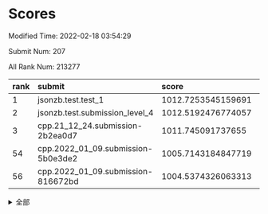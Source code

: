 # Scores

Modified Time: 2022-02-18 03:54:29

Submit Num: 207

All Rank Num: 213277

| rank |               submit               |       score        |       sigma        | pk_num |
| :--- | :--------------------------------- | :----------------- | :----------------- | :----- |
| 1    | jsonzb.test.test_1                 | 1012.7253545159691 | 0.8313265863113414 | 4121   |
| 2    | jsonzb.test.submission_level_4     | 1012.5192476774057 | 0.8295996792005998 | 4118   |
| 3    | cpp.21_12_24.submission-2b2ea0d7   | 1011.745091737655  | 0.7715509217940575 | 4123   |
| 54   | cpp.2022_01_09.submission-5b0e3de2 | 1005.7143184847719 | 0.7257069432566527 | 4123   |
| 56   | cpp.2022_01_09.submission-816672bd | 1004.5374326063313 | 0.7115132530302531 | 4126   |


<details>
<summary>全部</summary>

| rank |                 submit                 |       score        |       sigma        | pk_num |
| :--- | :------------------------------------- | :----------------- | :----------------- | :----- |
| 1    | jsonzb.test.test_1                     | 1012.7253545159691 | 0.8313265863113414 | 4121   |
| 2    | jsonzb.test.submission_level_4         | 1012.5192476774057 | 0.8295996792005998 | 4118   |
| 3    | cpp.21_12_24.submission-2b2ea0d7       | 1011.745091737655  | 0.7715509217940575 | 4123   |
| 4    | gobigger.level_3.submission_level_3_42 | 1011.2157148476346 | 0.7750828195279004 | 4122   |
| 5    | gobigger.level_3.submission_level_3_20 | 1011.203676223272  | 0.7746695732735732 | 4125   |
| 6    | gobigger.level_3.submission_level_3_4  | 1011.1588538905532 | 0.79414877633192   | 4123   |
| 7    | gobigger.level_3.submission_level_3_33 | 1011.0816421382597 | 0.7581625532293795 | 4121   |
| 8    | gobigger.level_3.submission_level_3_23 | 1011.034240781135  | 0.7671231498863794 | 4121   |
| 9    | gobigger.level_3.submission_level_3_30 | 1011.0039789317402 | 0.7469304923236242 | 4123   |
| 10   | gobigger.level_3.submission_level_3_13 | 1011.0014890750259 | 0.7743084106055382 | 4121   |
| 11   | gobigger.level_3.submission_level_3_28 | 1010.981332627971  | 0.758969311385831  | 4122   |
| 12   | gobigger.level_3.submission_level_3_14 | 1010.954409943796  | 0.7769582556390754 | 4120   |
| 13   | gobigger.level_3.submission_level_3_22 | 1010.8828329855193 | 0.7687492151604042 | 4127   |
| 14   | gobigger.level_3.submission_level_3_39 | 1010.6855784182253 | 0.7531144342675099 | 4124   |
| 15   | gobigger.level_3.submission_level_3_32 | 1010.6588891512195 | 0.7637151824502575 | 4119   |
| 16   | gobigger.level_3.submission_level_3_16 | 1010.6443766148137 | 0.7789044894426643 | 4120   |
| 17   | gobigger.level_3.submission_level_3_15 | 1010.588947922599  | 0.7780371935265581 | 4123   |
| 18   | gobigger.level_3.submission_level_3_1  | 1010.4681290369006 | 0.7727055941661508 | 4119   |
| 19   | gobigger.level_3.submission_level_3_34 | 1010.4643948063301 | 0.7793479508304794 | 4116   |
| 20   | gobigger.level_3.submission_level_3_29 | 1010.4318678602859 | 0.7515838394761825 | 4121   |
| 21   | gobigger.level_3.submission_level_3_11 | 1010.4254550385002 | 0.7640810883390354 | 4120   |
| 22   | gobigger.level_3.submission_level_3_7  | 1010.3810818145843 | 0.7451105608441131 | 4122   |
| 23   | gobigger.level_3.submission_level_3_47 | 1010.3629020904626 | 0.7541321835486513 | 4122   |
| 24   | gobigger.level_3.submission_level_3_49 | 1010.3474137044043 | 0.745822095600219  | 4120   |
| 25   | gobigger.level_3.submission_level_3_10 | 1010.3369156265825 | 0.7887057055207163 | 4120   |
| 26   | gobigger.level_3.submission_level_3_48 | 1010.294348018801  | 0.7570049199472096 | 4120   |
| 27   | gobigger.level_3.submission_level_3_35 | 1010.25142731739   | 0.7714981954831016 | 4120   |
| 28   | gobigger.level_3.submission_level_3_27 | 1010.1669253688355 | 0.7440695682012095 | 4119   |
| 29   | gobigger.level_3.submission_level_3_24 | 1010.1074418933418 | 0.7671356967956462 | 4119   |
| 30   | gobigger.level_3.submission_level_3_5  | 1010.0611851737807 | 0.7470779953830137 | 4122   |
| 31   | gobigger.level_3.submission_level_3_12 | 1010.0019790415836 | 0.7578232152559091 | 4120   |
| 32   | gobigger.level_3.submission_level_3_8  | 1009.9075950795966 | 0.7551911427252774 | 4123   |
| 33   | gobigger.level_3.submission_level_3_31 | 1009.894901735227  | 0.7583339530206639 | 4122   |
| 34   | gobigger.level_3.submission_level_3_3  | 1009.8746562142521 | 0.7440753595452483 | 4122   |
| 35   | gobigger.level_3.submission_level_3_26 | 1009.7978934243303 | 0.779333662978288  | 4121   |
| 36   | gobigger.level_3.submission_level_3_2  | 1009.793200634214  | 0.7648800760428393 | 4120   |
| 37   | gobigger.level_3.submission_level_3_41 | 1009.7528910181177 | 0.7545364279536271 | 4119   |
| 38   | gobigger.level_3.submission_level_3_40 | 1009.7356576253018 | 0.753471824938886  | 4122   |
| 39   | gobigger.level_3.submission_level_3_17 | 1009.7112681863397 | 0.7614815439683996 | 4120   |
| 40   | gobigger.level_3.submission_level_3_36 | 1009.6699896816228 | 0.7415611644643881 | 4119   |
| 41   | gobigger.level_3.submission_level_3_6  | 1009.5557831626784 | 0.7494877264110629 | 4119   |
| 42   | gobigger.level_3.submission_level_3_46 | 1009.5224435504763 | 0.764311421068426  | 4118   |
| 43   | gobigger.level_3.submission_level_3_38 | 1009.4908157055803 | 0.749950901417318  | 4118   |
| 44   | gobigger.level_3.submission_level_3_0  | 1009.4704777980573 | 0.7724843487054199 | 4122   |
| 45   | gobigger.level_3.submission_level_3_37 | 1009.4418257087483 | 0.7577223835370234 | 4122   |
| 46   | gobigger.level_3.submission_level_3_9  | 1009.4273057048993 | 0.7550845543050708 | 4126   |
| 47   | gobigger.level_3.submission_level_3_45 | 1009.4241604167792 | 0.7461402034993858 | 4123   |
| 48   | gobigger.level_3.submission_level_3_19 | 1009.3980305371961 | 0.7532349550044953 | 4121   |
| 49   | gobigger.level_3.submission_level_3_25 | 1009.2658513674604 | 0.7361508462574807 | 4128   |
| 50   | gobigger.level_3.submission_level_3_21 | 1009.2505017419256 | 0.7441324528041349 | 4123   |
| 51   | gobigger.level_3.submission_level_3_44 | 1009.2004794773281 | 0.7702443365304644 | 4120   |
| 52   | gobigger.level_3.submission_level_3_18 | 1008.9907867923254 | 0.7444724349867867 | 4116   |
| 53   | gobigger.level_3.submission_level_3_43 | 1008.3776982036926 | 0.7536188618312906 | 4121   |
| 54   | cpp.2022_01_09.submission-5b0e3de2     | 1005.7143184847719 | 0.7257069432566527 | 4123   |
| 55   | gobigger.level_1.submission_level_1_15 | 1005.6102986350276 | 0.7359394566238661 | 4121   |
| 56   | cpp.2022_01_09.submission-816672bd     | 1004.5374326063313 | 0.7115132530302531 | 4126   |
| 57   | gobigger.level_1.submission_level_1_21 | 1004.5224979534636 | 0.7307988485263016 | 4120   |
| 58   | gobigger.level_1.submission_level_1_18 | 1004.4564892500974 | 0.7257502371017992 | 4123   |
| 59   | gobigger.level_1.submission_level_1_28 | 1004.2761754992282 | 0.7039825283398738 | 4117   |
| 60   | gobigger.level_1.submission_level_1_35 | 1004.2655573212439 | 0.7175435087842797 | 4120   |
| 61   | gobigger.level_1.submission_level_1_42 | 1004.0218752116763 | 0.7177645728680085 | 4122   |
| 62   | gobigger.level_1.submission_level_1_26 | 1003.9031462919937 | 0.725690443399499  | 4119   |
| 63   | gobigger.level_1.submission_level_1_6  | 1003.8878621771936 | 0.7316519455067896 | 4122   |
| 64   | gobigger.level_1.submission_level_1_5  | 1003.8867416282932 | 0.7084233984612994 | 4120   |
| 65   | gobigger.level_1.submission_level_1_31 | 1003.8661808791679 | 0.7143434667500704 | 4119   |
| 66   | gobigger.level_1.submission_level_1_4  | 1003.8507555699099 | 0.7161617809649579 | 4120   |
| 67   | gobigger.level_1.submission_level_1_45 | 1003.8300342539562 | 0.7158710562419441 | 4125   |
| 68   | gobigger.level_1.submission_level_1_14 | 1003.8162513028277 | 0.7168197696974316 | 4122   |
| 69   | gobigger.level_1.submission_level_1_44 | 1003.7334487369316 | 0.7184216549869322 | 4127   |
| 70   | gobigger.level_1.submission_level_1_30 | 1003.7051136108118 | 0.7261606647009325 | 4125   |
| 71   | gobigger.level_1.submission_level_1_49 | 1003.6598296778851 | 0.7183068709460525 | 4123   |
| 72   | gobigger.level_1.submission_level_1_9  | 1003.5841297018209 | 0.7099518752085854 | 4122   |
| 73   | gobigger.level_1.submission_level_1_48 | 1003.5608189892492 | 0.7098399311402196 | 4124   |
| 74   | gobigger.level_1.submission_level_1_16 | 1003.5476738398044 | 0.71608362965487   | 4126   |
| 75   | gobigger.level_1.submission_level_1_7  | 1003.5423003045424 | 0.7166470933221237 | 4114   |
| 76   | gobigger.level_1.submission_level_1_19 | 1003.5277782260686 | 0.7101659833928039 | 4120   |
| 77   | gobigger.level_1.submission_level_1_12 | 1003.4633192386995 | 0.723532143529773  | 4119   |
| 78   | gobigger.level_1.submission_level_1_8  | 1003.3732314748474 | 0.728116480334974  | 4124   |
| 79   | gobigger.level_1.submission_level_1_43 | 1003.323726283815  | 0.7189130785915444 | 4123   |
| 80   | gobigger.level_1.submission_level_1_24 | 1003.3108255217594 | 0.7142089137450309 | 4125   |
| 81   | gobigger.level_1.submission_level_1_13 | 1003.2851735951979 | 0.7245715762321864 | 4131   |
| 82   | gobigger.level_1.submission_level_1_10 | 1003.2245919248643 | 0.7223906897111962 | 4116   |
| 83   | gobigger.level_1.submission_level_1_33 | 1003.2194280462305 | 0.7090277196851157 | 4119   |
| 84   | gobigger.level_1.submission_level_1_25 | 1003.1451393382974 | 0.7178002239501421 | 4119   |
| 85   | gobigger.level_1.submission_level_1_23 | 1003.1339873816489 | 0.7062575920934449 | 4118   |
| 86   | gobigger.level_1.submission_level_1_40 | 1003.1320012369997 | 0.7066176026763464 | 4119   |
| 87   | gobigger.level_1.submission_level_1_29 | 1003.074496355109  | 0.7096642864883715 | 4126   |
| 88   | gobigger.level_1.submission_level_1_3  | 1003.0701658921973 | 0.7294449302967335 | 4123   |
| 89   | gobigger.level_1.submission_level_1_38 | 1002.9830863636447 | 0.710463957327562  | 4123   |
| 90   | gobigger.level_1.submission_level_1_27 | 1002.8781682369032 | 0.7239230137943901 | 4129   |
| 91   | gobigger.level_1.submission_level_1_36 | 1002.8486907781313 | 0.7131671450493409 | 4117   |
| 92   | gobigger.level_1.submission_level_1_46 | 1002.8201404408713 | 0.7134566258553705 | 4119   |
| 93   | gobigger.level_1.submission_level_1_34 | 1002.8138467033265 | 0.7154710305762755 | 4120   |
| 94   | gobigger.level_1.submission_level_1_32 | 1002.8082634193983 | 0.729762811786154  | 4126   |
| 95   | gobigger.level_1.submission_level_1_1  | 1002.7249242677169 | 0.7134558980547193 | 4114   |
| 96   | gobigger.level_1.submission_level_1_22 | 1002.7187276752445 | 0.7108347629220112 | 4115   |
| 97   | gobigger.level_1.submission_level_1_11 | 1002.619486587889  | 0.7141101584652728 | 4121   |
| 98   | gobigger.level_1.submission_level_1_2  | 1002.507218069891  | 0.7093887679518394 | 4124   |
| 99   | gobigger.level_1.submission_level_1_0  | 1002.5032689413143 | 0.7217835801048093 | 4125   |
| 100  | gobigger.level_1.submission_level_1_20 | 1002.4534056335945 | 0.7174483106917228 | 4122   |
| 101  | gobigger.level_1.submission_level_1_47 | 1002.4082347682503 | 0.7191126729480766 | 4119   |
| 102  | gobigger.level_1.submission_level_1_39 | 1002.0046277911508 | 0.7147792814172655 | 4123   |
| 103  | gobigger.level_1.submission_level_1_17 | 1001.9587137657309 | 0.7069506903466205 | 4122   |
| 104  | gobigger.level_1.submission_level_1_41 | 1001.6170099004008 | 0.7200313246889715 | 4120   |
| 105  | gobigger.level_1.submission_level_1_37 | 1001.5805871518552 | 0.7140872496240896 | 4127   |
| 106  | gobigger.random.submission_random_2    | 997.5377714349048  | 0.6921664352547774 | 4125   |
| 107  | gobigger.random.submission_random_7    | 997.1118878626232  | 0.7077839888337445 | 4123   |
| 108  | gobigger.random.submission_random_27   | 996.9740588803218  | 0.6977960194147201 | 4117   |
| 109  | gobigger.random.submission_random_25   | 996.7893412984114  | 0.7179512023974077 | 4127   |
| 110  | gobigger.random.submission_random_12   | 996.750612722524   | 0.7079850904277017 | 4124   |
| 111  | gobigger.random.submission_random_9    | 996.7462097632402  | 0.7091619945854115 | 4120   |
| 112  | gobigger.random.submission_random_32   | 996.656331291136   | 0.7143392345555074 | 4123   |
| 113  | gobigger.random.submission_random_11   | 996.5084233757991  | 0.712982302300127  | 4123   |
| 114  | gobigger.random.submission_random_3    | 996.4506846729552  | 0.7068589963145605 | 4121   |
| 115  | gobigger.random.submission_random_44   | 996.405827448416   | 0.7118331533743767 | 4117   |
| 116  | gobigger.random.submission_random_49   | 996.3712052688047  | 0.7064691896581938 | 4121   |
| 117  | gobigger.random.submission_random_45   | 996.2325564008978  | 0.7046507059718581 | 4119   |
| 118  | gobigger.random.submission_random_47   | 996.214180313457   | 0.7147352319319815 | 4125   |
| 119  | gobigger.random.submission_random_29   | 996.173412622799   | 0.7000345180055736 | 4121   |
| 120  | gobigger.random.submission_random_13   | 996.1674088910974  | 0.7109255820843027 | 4124   |
| 121  | gobigger.random.submission_random_23   | 996.0981336289348  | 0.7080700941113146 | 4121   |
| 122  | gobigger.random.submission_random_22   | 996.0642008894354  | 0.6910031389908519 | 4122   |
| 123  | gobigger.random.submission_random_21   | 996.0227690897459  | 0.7066954416596373 | 4117   |
| 124  | gobigger.random.submission_random_20   | 996.011236477199   | 0.7185088816831454 | 4122   |
| 125  | gobigger.random.submission_random_43   | 995.988677377754   | 0.7042352595503827 | 4125   |
| 126  | gobigger.random.submission_random_34   | 995.9659196576697  | 0.7211657583931949 | 4130   |
| 127  | gobigger.random.submission_random_1    | 995.9478355613376  | 0.7196047015495056 | 4117   |
| 128  | gobigger.random.submission_random_28   | 995.9376013663987  | 0.702315121359344  | 4120   |
| 129  | gobigger.random.submission_random_48   | 995.9367012114448  | 0.7136140354380521 | 4118   |
| 130  | gobigger.random.submission_random_5    | 995.8958866634008  | 0.7111250029956997 | 4119   |
| 131  | gobigger.random.submission_random_17   | 995.8195548409012  | 0.7090609537694522 | 4122   |
| 132  | gobigger.random.submission_random_10   | 995.7773441806111  | 0.6969326293101882 | 4119   |
| 133  | gobigger.random.submission_random_41   | 995.7730191694249  | 0.7317927848270571 | 4123   |
| 134  | gobigger.random.submission_random_4    | 995.6764291836322  | 0.7248354627895671 | 4120   |
| 135  | gobigger.random.submission_random_30   | 995.6653282606136  | 0.7126788993957436 | 4123   |
| 136  | gobigger.random.submission_random_37   | 995.6306410040178  | 0.714564960853268  | 4122   |
| 137  | gobigger.random.submission_random_19   | 995.6143590394558  | 0.7195792998998211 | 4121   |
| 138  | gobigger.random.submission_random_0    | 995.5869348394605  | 0.7104302396339551 | 4125   |
| 139  | gobigger.random.submission_random_16   | 995.5667657981678  | 0.7190744466152306 | 4121   |
| 140  | gobigger.random.submission_random_15   | 995.5572124710726  | 0.7125386585369525 | 4122   |
| 141  | gobigger.random.submission_random_18   | 995.5198210607217  | 0.7207640351511221 | 4117   |
| 142  | gobigger.random.submission_random_26   | 995.5073953340523  | 0.7079170036115621 | 4117   |
| 143  | gobigger.random.submission_random_31   | 995.4766484513264  | 0.7192115493230103 | 4123   |
| 144  | gobigger.random.submission_random_33   | 995.4530185335909  | 0.7100926529192843 | 4125   |
| 145  | gobigger.random.submission_random_39   | 995.4289493939383  | 0.7131412911605925 | 4128   |
| 146  | gobigger.random.submission_random_46   | 995.4182301327638  | 0.7060279897335436 | 4117   |
| 147  | gobigger.random.submission_random_24   | 995.3401322007334  | 0.6978248344598688 | 4119   |
| 148  | gobigger.random.submission_random_40   | 995.22751824924    | 0.7268789653069043 | 4119   |
| 149  | gobigger.random.submission_random_38   | 995.1797436849853  | 0.7061422334278769 | 4120   |
| 150  | gobigger.random.submission_random_8    | 995.0494015963052  | 0.7081934869124521 | 4126   |
| 151  | gobigger.random.submission_random_36   | 994.9324288068381  | 0.717070737912228  | 4126   |
| 152  | gobigger.random.submission_random_14   | 994.9285797375887  | 0.7141773020360692 | 4119   |
| 153  | gobigger.random.submission_random_6    | 994.8726173116695  | 0.7173524166180547 | 4126   |
| 154  | gobigger.random.submission_random_42   | 994.8642524031388  | 0.7262802652913269 | 4119   |
| 155  | gobigger.level_2.submission_level_2_24 | 994.5738770343622  | 0.7456880658781203 | 4123   |
| 156  | gobigger.random.submission_random_35   | 994.5092723340421  | 0.7383118631851598 | 4123   |
| 157  | gobigger.level_2.submission_level_2_17 | 993.8003563028752  | 0.7588034758423663 | 4119   |
| 158  | gobigger.level_2.submission_level_2_18 | 993.5468405332024  | 0.7413828949417444 | 4124   |
| 159  | gobigger.level_2.submission_level_2_13 | 993.503210707325   | 0.7519305848501439 | 4121   |
| 160  | gobigger.level_2.submission_level_2_47 | 993.4542468718707  | 0.7241269245901999 | 4125   |
| 161  | gobigger.level_2.submission_level_2_0  | 993.1253871610052  | 0.7414759745648754 | 4119   |
| 162  | gobigger.level_2.submission_level_2_22 | 993.1084183371352  | 0.7356377563405903 | 4122   |
| 163  | gobigger.level_2.submission_level_2_40 | 993.0832814748936  | 0.731614790498229  | 4120   |
| 164  | gobigger.level_2.submission_level_2_30 | 992.8581505114482  | 0.7382129987293922 | 4120   |
| 165  | gobigger.level_2.submission_level_2_33 | 992.8435863126797  | 0.750217619411106  | 4121   |
| 166  | gobigger.level_2.submission_level_2_41 | 992.6840284603107  | 0.7507150449669647 | 4122   |
| 167  | gobigger.level_2.submission_level_2_48 | 992.6534435030463  | 0.7461677441432701 | 4120   |
| 168  | gobigger.level_2.submission_level_2_5  | 992.5141144652341  | 0.7396603998086523 | 4120   |
| 169  | gobigger.level_2.submission_level_2_10 | 992.4706908728065  | 0.7374041722714966 | 4120   |
| 170  | gobigger.level_2.submission_level_2_43 | 992.4621121392909  | 0.7466374022271647 | 4123   |
| 171  | gobigger.level_2.submission_level_2_26 | 992.4537725086876  | 0.7538310039118016 | 4120   |
| 172  | gobigger.level_2.submission_level_2_46 | 992.4143063320938  | 0.7291123800148331 | 4118   |
| 173  | gobigger.level_2.submission_level_2_19 | 992.3430564069828  | 0.7508454317710435 | 4116   |
| 174  | gobigger.level_2.submission_level_2_7  | 992.317343219178   | 0.7311933469118761 | 4119   |
| 175  | gobigger.level_2.submission_level_2_27 | 992.3012997103136  | 0.7374186440545774 | 4118   |
| 176  | gobigger.level_2.submission_level_2_32 | 992.2020288470021  | 0.7405362296165731 | 4119   |
| 177  | gobigger.level_2.submission_level_2_6  | 992.1939911209535  | 0.7497642838537809 | 4121   |
| 178  | gobigger.level_2.submission_level_2_49 | 992.1819768823153  | 0.7490509094282143 | 4120   |
| 179  | gobigger.level_2.submission_level_2_15 | 992.1194103157923  | 0.7471544118820458 | 4123   |
| 180  | gobigger.level_2.submission_level_2_23 | 992.1115517136534  | 0.7434316230072753 | 4118   |
| 181  | gobigger.level_2.submission_level_2_31 | 992.0908394761337  | 0.7432630170729114 | 4120   |
| 182  | gobigger.level_2.submission_level_2_36 | 992.0141592027508  | 0.7417668021529796 | 4120   |
| 183  | gobigger.level_2.submission_level_2_25 | 991.919767295644   | 0.7555533284747311 | 4121   |
| 184  | gobigger.level_2.submission_level_2_2  | 991.839386990855   | 0.7385720732801712 | 4120   |
| 185  | gobigger.level_2.submission_level_2_38 | 991.8207535589737  | 0.7272944293979079 | 4124   |
| 186  | gobigger.level_2.submission_level_2_4  | 991.8196924557684  | 0.7359324875184131 | 4123   |
| 187  | gobigger.level_2.submission_level_2_29 | 991.7793291646462  | 0.7558509146303195 | 4120   |
| 188  | gobigger.level_2.submission_level_2_45 | 991.7745690444024  | 0.7427488092635253 | 4125   |
| 189  | gobigger.level_2.submission_level_2_12 | 991.771673044028   | 0.7480514005650563 | 4116   |
| 190  | gobigger.level_2.submission_level_2_11 | 991.7706211171637  | 0.7417767321831458 | 4121   |
| 191  | gobigger.level_2.submission_level_2_21 | 991.7621522219632  | 0.7563139729664142 | 4124   |
| 192  | gobigger.level_2.submission_level_2_35 | 991.7557336661044  | 0.7456484197744303 | 4121   |
| 193  | gobigger.level_2.submission_level_2_8  | 991.7386694629217  | 0.7419737655717551 | 4122   |
| 194  | gobigger.level_2.submission_level_2_28 | 991.7095195101977  | 0.7555859275408516 | 4114   |
| 195  | gobigger.level_2.submission_level_2_16 | 991.5735376241646  | 0.7905983797572503 | 4124   |
| 196  | gobigger.level_2.submission_level_2_37 | 991.3099017835876  | 0.7610965278205793 | 4124   |
| 197  | gobigger.level_2.submission_level_2_14 | 991.1889394636853  | 0.7416691523447583 | 4120   |
| 198  | gobigger.level_2.submission_level_2_1  | 990.9281888701425  | 0.7575783043501965 | 4120   |
| 199  | gobigger.level_2.submission_level_2_34 | 990.8525400045739  | 0.753123728247607  | 4126   |
| 200  | gobigger.level_2.submission_level_2_42 | 990.5824147959204  | 0.7551026693399173 | 4119   |
| 201  | gobigger.level_2.submission_level_2_39 | 990.5756212965125  | 0.7450285327166899 | 4121   |
| 202  | gobigger.level_2.submission_level_2_9  | 990.4322497239799  | 0.758936373956382  | 4122   |
| 203  | gobigger.level_2.submission_level_2_3  | 989.7604095182343  | 0.7666626380311938 | 4124   |
| 204  | gobigger.level_2.submission_level_2_20 | 989.5734698078919  | 0.7780926770791003 | 4122   |
| 205  | gobigger.level_2.submission_level_2_44 | 988.9685960289986  | 0.7715141916571742 | 4113   |
| 206  | gobigger.none.submission_none_1        | 978.9474569345196  | 1.244343230428209  | 4121   |
| 207  | gobigger.none.submission_none_0        | 976.7545135406485  | 1.4758796905456222 | 4124   |

</details>
